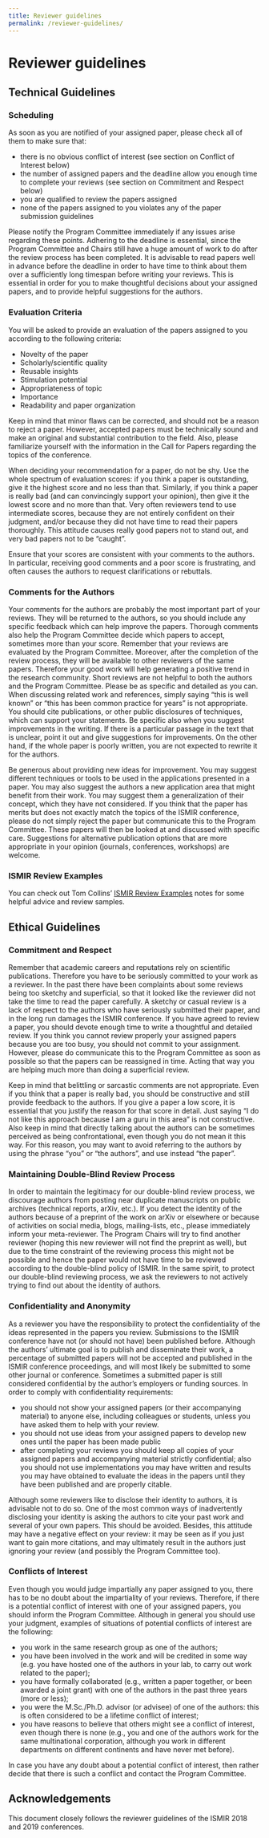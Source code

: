 ```yaml
---
title: Reviewer guidelines
permalink: /reviewer-guidelines/
---
```


# Reviewer guidelines

## Technical Guidelines

### Scheduling

As soon as you are notified of your assigned paper, please check all of them to make sure that:

- there is no obvious conflict of interest (see section on Conflict of Interest below)
- the number of assigned papers and the deadline allow you enough time to complete your reviews (see section on Commitment and Respect below)
- you are qualified to review the papers assigned
- none of the papers assigned to you violates any of the paper submission guidelines

Please notify the Program Committee immediately if any issues arise regarding these points. Adhering to the deadline is essential, since the Program Committee and Chairs still have a huge amount of work to do after the review process has been completed. It is advisable to read papers well in advance before the deadline in order to have time to think about them over a sufficiently long timespan before writing your reviews. This is essential in order for you to make thoughtful decisions about your assigned papers, and to provide helpful suggestions for the authors.

### Evaluation Criteria

You will be asked to provide an evaluation of the papers assigned to you according to the following criteria:

- Novelty of the paper
- Scholarly/scientific quality
- Reusable insights
- Stimulation potential
- Appropriateness of topic
- Importance
- Readability and paper organization

Keep in mind that minor flaws can be corrected, and should not be a reason to reject a paper. However, accepted papers must be technically sound and make an original and substantial contribution to the field. Also, please familiarize yourself with the information in the Call for Papers regarding the topics of the conference.

When deciding your recommendation for a paper, do not be shy. Use the whole spectrum of evaluation scores: if you think a paper is outstanding, give it the highest score and no less than that. Similarly, if you think a paper is really bad (and can convincingly support your opinion), then give it the lowest score and no more than that. Very often reviewers tend to use intermediate scores, because they are not entirely confident on their judgment, and/or because they did not have time to read their papers thoroughly. This attitude causes really good papers not to stand out, and very bad papers not to be “caught”.

Ensure that your scores are consistent with your comments to the authors. In particular, receiving good comments and a poor score is frustrating, and often causes the authors to request clarifications or rebuttals.

### Comments for the Authors

Your comments for the authors are probably the most important part of your reviews. They will be returned to the authors, so you should include any specific feedback which can help improve the papers. Thorough comments also help the Program Committee decide which papers to accept, sometimes more than your score. Remember that your reviews are evaluated by the Program Committee. Moreover, after the completion of the review process, they will be available to other reviewers of the same papers. Therefore your good work will help generating a positive trend in the research community. Short reviews are not helpful to both the authors and the Program Committee. Please be as specific and detailed as you can. When discussing related work and references, simply saying “this is well known” or “this has been common practice for years” is not appropriate. You should cite publications, or other public disclosures of techniques, which can support your statements. Be specific also when you suggest improvements in the writing. If there is a particular passage in the text that is unclear, point it out and give suggestions for improvements. On the other hand, if the whole paper is poorly written, you are not expected to rewrite it for the authors.

Be generous about providing new ideas for improvement. You may suggest different techniques or tools to be used in the applications presented in a paper. You may also suggest the authors a new application area that might benefit from their work. You may suggest them a generalization of their concept, which they have not considered. If you think that the paper has merits but does not exactly match the topics of the ISMIR conference, please do not simply reject the paper but communicate this to the Program Committee. These papers will then be looked at and discussed with specific care. Suggestions for alternative publication options that are more appropriate in your opinion (journals, conferences, workshops) are welcome.

### ISMIR Review Examples

You can check out Tom Collins’ [ISMIR Review Examples](http://tomcollinsresearch.net/pdf/ismirReviewExamples.pdf) notes for some helpful advice and review samples.


## Ethical Guidelines
### Commitment and Respect

Remember that academic careers and reputations rely on scientific publications. Therefore you have to be seriously committed to your work as a reviewer. In the past there have been complaints about some reviews being too sketchy and superficial, so that it looked like the reviewer did not take the time to read the paper carefully. A sketchy or casual review is a lack of respect to the authors who have seriously submitted their paper, and in the long run damages the ISMIR conference. If you have agreed to review a paper, you should devote enough time to write a thoughtful and detailed review. If you think you cannot review properly your assigned papers because you are too busy, you should not commit to your assignment. However, please do communicate this to the Program Committee as soon as possible so that the papers can be reassigned in time. Acting that way you are helping much more than doing a superficial review.

Keep in mind that belittling or sarcastic comments are not appropriate. Even if you think that a paper is really bad, you should be constructive and still provide feedback to the authors. If you give a paper a low score, it is essential that you justify the reason for that score in detail. Just saying “I do not like this approach because I am a guru in this area” is not constructive. Also keep in mind that directly talking about the authors can be sometimes perceived as being confrontational, even though you do not mean it this way. For this reason, you may want to avoid referring to the authors by using the phrase “you” or “the authors”, and use instead “the paper”.

### Maintaining Double-Blind Review Process

In order to maintain the legitimacy for our double-blind review process, we discourage authors from posting near duplicate manuscripts on public archives (technical reports, arXiv, etc.). If you detect the identity of the authors because of a preprint of the work on arXiv or elsewhere or because of activities on social media, blogs, mailing-lists, etc., please immediately inform your meta-reviewer. The Program Chairs will try to find another reviewer (hoping this new reviewer will not find the preprint as well), but due to the time constraint of the reviewing process this might not be possible and hence the paper would not have time to be reviewed according to the double-blind policy of ISMIR. In the same spirit, to protect our double-blind reviewing process, we ask the reviewers to not actively trying to find out about the identity of authors.

### Confidentiality and Anonymity

As a reviewer you have the responsibility to protect the confidentiality of the ideas represented in the papers you review. Submissions to the ISMIR conference have not (or should not have) been published before. Although the authors’ ultimate goal is to publish and disseminate their work, a percentage of submitted papers will not be accepted and published in the ISMIR conference proceedings, and will most likely be submitted to some other journal or conference. Sometimes a submitted paper is still considered confidential by the author’s employers or funding sources. In order to comply with confidentiality requirements:

- you should not show your assigned papers (or their accompanying material) to anyone else, including colleagues or students, unless you have asked them to help with your review.
- you should not use ideas from your assigned papers to develop new ones until the paper has been made public
- after completing your reviews you should keep all copies of your assigned papers and accompanying material strictly confidential; also you should not use implementations you may have written and results you may have obtained to evaluate the ideas in the papers until they have been published and are properly citable.

Although some reviewers like to disclose their identity to authors, it is advisable not to do so. One of the most common ways of inadvertently disclosing your identity is asking the authors to cite your past work and several of your own papers. This should be avoided. Besides, this attitude may have a negative effect on your review: it may be seen as if you just want to gain more citations, and may ultimately result in the authors just ignoring your review (and possibly the Program Committee too).

### Conflicts of Interest

Even though you would judge impartially any paper assigned to you, there has to be no doubt about the impartiality of your reviews. Therefore, if there is a potential conflict of interest with one of your assigned papers, you should inform the Program Committee. Although in general you should use your judgment, examples of situations of potential conflicts of interest are the following:

- you work in the same research group as one of the authors;
- you have been involved in the work and will be credited in some way (e.g. you have hosted one of the authors in your lab, to carry out work related to the paper);
- you have formally collaborated (e.g., written a paper together, or been awarded a joint grant) with one of the authors in the past three years (more or less);
- you were the M.Sc./Ph.D. advisor (or advisee) of one of the authors: this is often considered to be a lifetime conflict of interest;
- you have reasons to believe that others might see a conflict of interest, even though there is none (e.g., you and one of the authors work for the same multinational corporation, although you work in different departments on different continents and have never met before).

In case you have any doubt about a potential conflict of interest, then rather decide that there is such a conflict and contact the Program Committee.

## Acknowledgements

This document closely follows the reviewer guidelines of the ISMIR 2018 and 2019 conferences.
